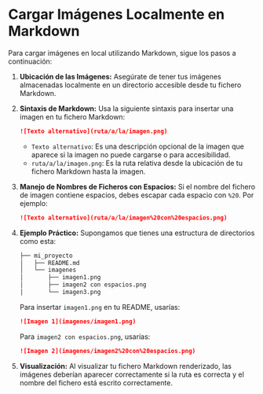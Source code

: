 <!-- Autor: Daniel Benjamin Perez Morales -->
<!-- GitHub: https://github.com/D4nitrix13 -->
<!-- GitLab: https://gitlab.com/D4nitrix13 -->
<!-- Correo electrónico: danielperezdev@proton.me -->

# Cargar Imágenes Localmente en Markdown

Para cargar imágenes en local utilizando Markdown, sigue los pasos a continuación:

1. **Ubicación de las Imágenes:**
   Asegúrate de tener tus imágenes almacenadas localmente en un directorio accesible desde tu fichero Markdown.

2. **Sintaxis de Markdown:**
   Usa la siguiente sintaxis para insertar una imagen en tu fichero Markdown:

   ```markdown
   ![Texto alternativo](ruta/a/la/imagen.png)
   ```

   - `Texto alternativo`: Es una descripción opcional de la imagen que aparece si la imagen no puede cargarse o para accesibilidad.
   - `ruta/a/la/imagen.png`: Es la ruta relativa desde la ubicación de tu fichero Markdown hasta la imagen.

3. **Manejo de Nombres de Ficheros con Espacios:**
   Si el nombre del fichero de imagen contiene espacios, debes escapar cada espacio con `%20`. Por ejemplo:

   ```markdown
   ![Texto alternativo](ruta/a/la/imagen%20con%20espacios.png)
   ```

4. **Ejemplo Práctico:**
   Supongamos que tienes una estructura de directorios como esta:

   ```txt
   ├── mi_proyecto
   │   ├── README.md
   │   └── imagenes
   │       ├── imagen1.png
   │       ├── imagen2 con espacios.png
   │       └── imagen3.png
   ```

   Para insertar `imagen1.png` en tu README, usarías:

   ```markdown
   ![Imagen 1](imagenes/imagen1.png)
   ```

   Para `imagen2 con espacios.png`, usarías:

   ```markdown
   ![Imagen 2](imagenes/imagen2%20con%20espacios.png)
   ```

5. **Visualización:**
   Al visualizar tu fichero Markdown renderizado, las imágenes deberían aparecer correctamente si la ruta es correcta y el nombre del fichero está escrito correctamente.
